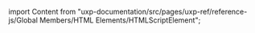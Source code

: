 
import Content from "uxp-documentation/src/pages/uxp-ref/reference-js/Global Members/HTML Elements/HTMLScriptElement";

<Content query="product=xd"/>
